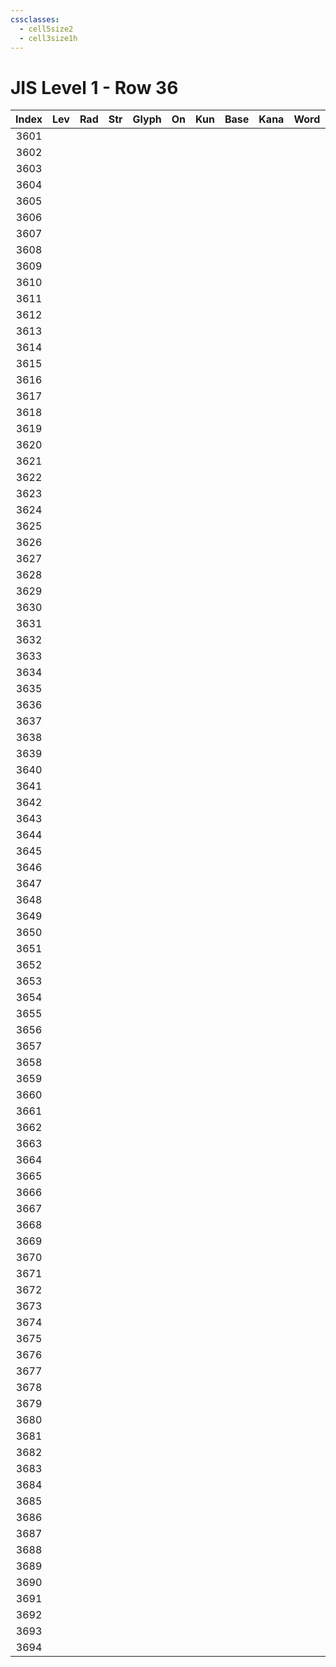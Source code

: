 ```yaml
---
cssclasses:
  - cell5size2
  - cell3size1h
---
```


# JIS Level 1 - Row 36

| Index | Lev | Rad | Str | Glyph | On  | Kun | Base | Kana | Word | Reading |
|:-----:|:---:|:---:|:---:|:-----:|:---:|:---:|:---- |:---- |:---- |:------- |
| 3601  |     |     |     |       |     |     |      |      |      |         |
| 3602  |     |     |     |       |     |     |      |      |      |         |
| 3603  |     |     |     |       |     |     |      |      |      |         |
| 3604  |     |     |     |       |     |     |      |      |      |         |
| 3605  |     |     |     |       |     |     |      |      |      |         |
| 3606  |     |     |     |       |     |     |      |      |      |         |
| 3607  |     |     |     |       |     |     |      |      |      |         |
| 3608  |     |     |     |       |     |     |      |      |      |         |
| 3609  |     |     |     |       |     |     |      |      |      |         |
| 3610  |     |     |     |       |     |     |      |      |      |         |
| 3611  |     |     |     |       |     |     |      |      |      |         |
| 3612  |     |     |     |       |     |     |      |      |      |         |
| 3613  |     |     |     |       |     |     |      |      |      |         |
| 3614  |     |     |     |       |     |     |      |      |      |         |
| 3615  |     |     |     |       |     |     |      |      |      |         |
| 3616  |     |     |     |       |     |     |      |      |      |         |
| 3617  |     |     |     |       |     |     |      |      |      |         |
| 3618  |     |     |     |       |     |     |      |      |      |         |
| 3619  |     |     |     |       |     |     |      |      |      |         |
| 3620  |     |     |     |       |     |     |      |      |      |         |
| 3621  |     |     |     |       |     |     |      |      |      |         |
| 3622  |     |     |     |       |     |     |      |      |      |         |
| 3623  |     |     |     |       |     |     |      |      |      |         |
| 3624  |     |     |     |       |     |     |      |      |      |         |
| 3625  |     |     |     |       |     |     |      |      |      |         |
| 3626  |     |     |     |       |     |     |      |      |      |         |
| 3627  |     |     |     |       |     |     |      |      |      |         |
| 3628  |     |     |     |       |     |     |      |      |      |         |
| 3629  |     |     |     |       |     |     |      |      |      |         |
| 3630  |     |     |     |       |     |     |      |      |      |         |
| 3631  |     |     |     |       |     |     |      |      |      |         |
| 3632  |     |     |     |       |     |     |      |      |      |         |
| 3633  |     |     |     |       |     |     |      |      |      |         |
| 3634  |     |     |     |       |     |     |      |      |      |         |
| 3635  |     |     |     |       |     |     |      |      |      |         |
| 3636  |     |     |     |       |     |     |      |      |      |         |
| 3637  |     |     |     |       |     |     |      |      |      |         |
| 3638  |     |     |     |       |     |     |      |      |      |         |
| 3639  |     |     |     |       |     |     |      |      |      |         |
| 3640  |     |     |     |       |     |     |      |      |      |         |
| 3641  |     |     |     |       |     |     |      |      |      |         |
| 3642  |     |     |     |       |     |     |      |      |      |         |
| 3643  |     |     |     |       |     |     |      |      |      |         |
| 3644  |     |     |     |       |     |     |      |      |      |         |
| 3645  |     |     |     |       |     |     |      |      |      |         |
| 3646  |     |     |     |       |     |     |      |      |      |         |
| 3647  |     |     |     |       |     |     |      |      |      |         |
| 3648  |     |     |     |       |     |     |      |      |      |         |
| 3649  |     |     |     |       |     |     |      |      |      |         |
| 3650  |     |     |     |       |     |     |      |      |      |         |
| 3651  |     |     |     |       |     |     |      |      |      |         |
| 3652  |     |     |     |       |     |     |      |      |      |         |
| 3653  |     |     |     |       |     |     |      |      |      |         |
| 3654  |     |     |     |       |     |     |      |      |      |         |
| 3655  |     |     |     |       |     |     |      |      |      |         |
| 3656  |     |     |     |       |     |     |      |      |      |         |
| 3657  |     |     |     |       |     |     |      |      |      |         |
| 3658  |     |     |     |       |     |     |      |      |      |         |
| 3659  |     |     |     |       |     |     |      |      |      |         |
| 3660  |     |     |     |       |     |     |      |      |      |         |
| 3661  |     |     |     |       |     |     |      |      |      |         |
| 3662  |     |     |     |       |     |     |      |      |      |         |
| 3663  |     |     |     |       |     |     |      |      |      |         |
| 3664  |     |     |     |       |     |     |      |      |      |         |
| 3665  |     |     |     |       |     |     |      |      |      |         |
| 3666  |     |     |     |       |     |     |      |      |      |         |
| 3667  |     |     |     |       |     |     |      |      |      |         |
| 3668  |     |     |     |       |     |     |      |      |      |         |
| 3669  |     |     |     |       |     |     |      |      |      |         |
| 3670  |     |     |     |       |     |     |      |      |      |         |
| 3671  |     |     |     |       |     |     |      |      |      |         |
| 3672  |     |     |     |       |     |     |      |      |      |         |
| 3673  |     |     |     |       |     |     |      |      |      |         |
| 3674  |     |     |     |       |     |     |      |      |      |         |
| 3675  |     |     |     |       |     |     |      |      |      |         |
| 3676  |     |     |     |       |     |     |      |      |      |         |
| 3677  |     |     |     |       |     |     |      |      |      |         |
| 3678  |     |     |     |       |     |     |      |      |      |         |
| 3679  |     |     |     |       |     |     |      |      |      |         |
| 3680  |     |     |     |       |     |     |      |      |      |         |
| 3681  |     |     |     |       |     |     |      |      |      |         |
| 3682  |     |     |     |       |     |     |      |      |      |         |
| 3683  |     |     |     |       |     |     |      |      |      |         |
| 3684  |     |     |     |       |     |     |      |      |      |         |
| 3685  |     |     |     |       |     |     |      |      |      |         |
| 3686  |     |     |     |       |     |     |      |      |      |         |
| 3687  |     |     |     |       |     |     |      |      |      |         |
| 3688  |     |     |     |       |     |     |      |      |      |         |
| 3689  |     |     |     |       |     |     |      |      |      |         |
| 3690  |     |     |     |       |     |     |      |      |      |         |
| 3691  |     |     |     |       |     |     |      |      |      |         |
| 3692  |     |     |     |       |     |     |      |      |      |         |
| 3693  |     |     |     |       |     |     |      |      |      |         |
| 3694  |     |     |     |       |     |     |      |      |      |         |
